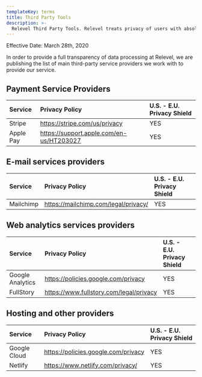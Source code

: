 ```yaml
---
templateKey: terms
title: Third Party Tools
description: >-
  Relevel Third Party Tools. Relevel treats privacy of users with absolute seriousness. This page lists third party tools used by Relevel.
---
```

Effective Date: March 28th, 2020

In order to provide a full transparency of data processing at Relevel, we are publishing the list of main third-party service providers we work with to provide our service.

## Payment Service Providers
| Service | Privacy Policy                | U.S. - E.U. Privacy Shield | 
|:---------|:-----------------------------| :--------------|
| Stripe  | https://stripe.com/us/privacy	| YES |
| Apple Pay | https://support.apple.com/en-us/HT203027 | YES |

## E-mail services providers

| Service | Privacy Policy                | U.S. - E.U. Privacy Shield | 
|:---------|:-----------------------------| :--------------|
| Mailchimp  | https://mailchimp.com/legal/privacy/	| YES |

## Web analytics services providers

| Service | Privacy Policy                | U.S. - E.U. Privacy Shield | 
|:---------|:-----------------------------| :--------------|
| Google Analytics  | https://policies.google.com/privacy	| YES |
| FullStory | https://www.fullstory.com/legal/privacy	 | YES |

## Hosting and other providers

| Service | Privacy Policy                | U.S. - E.U. Privacy Shield | 
|:---------|:-----------------------------| :--------------|
| Google Cloud | https://policies.google.com/privacy	| YES |
| Netlify | https://www.netlify.com/privacy/	 | YES |
